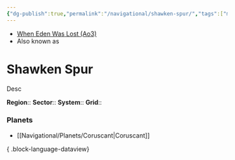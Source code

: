 ```yaml
---
{"dg-publish":true,"permalink":"/navigational/shawken-spur/","tags":["map","hyperlane","unfinished"]}
---
```


- [When Eden Was Lost (Ao3)](https://archiveofourown.org/works/19334440/chapters/45992584)
- Also known as 
# Shawken Spur
Desc

**Region**::
**Sector**::
**System**::
**Grid**::

### Planets
- [[Navigational/Planets/Coruscant\|Coruscant]]

{ .block-language-dataview}
